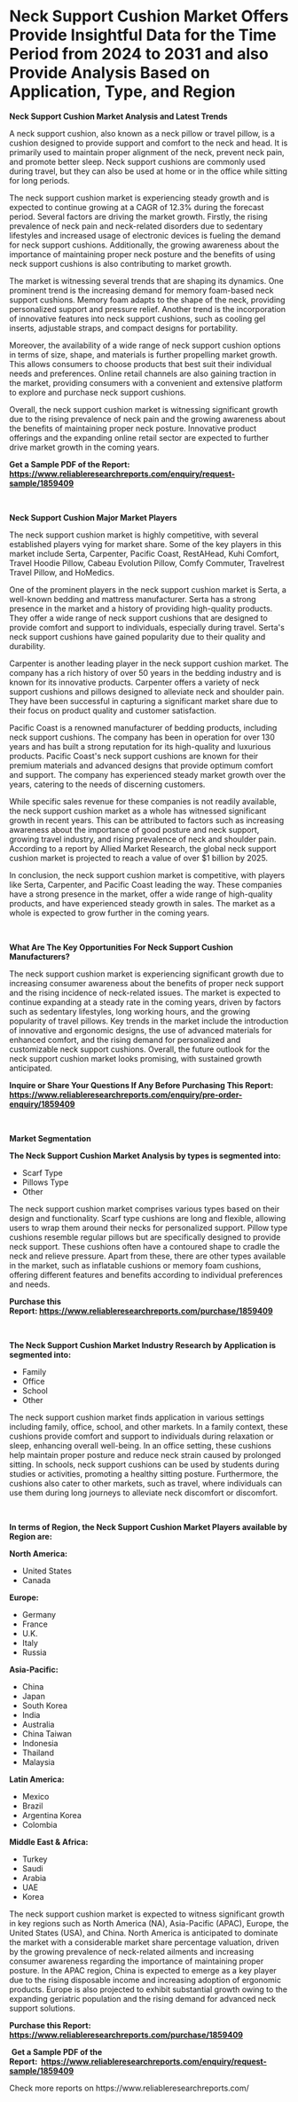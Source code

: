 <p><h1>Neck Support Cushion Market Offers Provide Insightful Data for the Time Period from 2024 to 2031 and also Provide Analysis Based on Application, Type, and Region</h1></p><p><strong>Neck Support Cushion Market Analysis and Latest Trends</strong></p>
<p><p>A neck support cushion, also known as a neck pillow or travel pillow, is a cushion designed to provide support and comfort to the neck and head. It is primarily used to maintain proper alignment of the neck, prevent neck pain, and promote better sleep. Neck support cushions are commonly used during travel, but they can also be used at home or in the office while sitting for long periods.</p><p>The neck support cushion market is experiencing steady growth and is expected to continue growing at a CAGR of 12.3% during the forecast period. Several factors are driving the market growth. Firstly, the rising prevalence of neck pain and neck-related disorders due to sedentary lifestyles and increased usage of electronic devices is fueling the demand for neck support cushions. Additionally, the growing awareness about the importance of maintaining proper neck posture and the benefits of using neck support cushions is also contributing to market growth.</p><p>The market is witnessing several trends that are shaping its dynamics. One prominent trend is the increasing demand for memory foam-based neck support cushions. Memory foam adapts to the shape of the neck, providing personalized support and pressure relief. Another trend is the incorporation of innovative features into neck support cushions, such as cooling gel inserts, adjustable straps, and compact designs for portability.</p><p>Moreover, the availability of a wide range of neck support cushion options in terms of size, shape, and materials is further propelling market growth. This allows consumers to choose products that best suit their individual needs and preferences. Online retail channels are also gaining traction in the market, providing consumers with a convenient and extensive platform to explore and purchase neck support cushions.</p><p>Overall, the neck support cushion market is witnessing significant growth due to the rising prevalence of neck pain and the growing awareness about the benefits of maintaining proper neck posture. Innovative product offerings and the expanding online retail sector are expected to further drive market growth in the coming years.</p></p>
<p><strong>Get a Sample PDF of the Report:&nbsp; <a href="https://www.reliableresearchreports.com/enquiry/request-sample/1859409">https://www.reliableresearchreports.com/enquiry/request-sample/1859409</a></strong></p>
<p>&nbsp;</p>
<p><strong>Neck Support Cushion Major Market Players</strong></p>
<p><p>The neck support cushion market is highly competitive, with several established players vying for market share. Some of the key players in this market include Serta, Carpenter, Pacific Coast, RestAHead, Kuhi Comfort, Travel Hoodie Pillow, Cabeau Evolution Pillow, Comfy Commuter, Travelrest Travel Pillow, and HoMedics.</p><p>One of the prominent players in the neck support cushion market is Serta, a well-known bedding and mattress manufacturer. Serta has a strong presence in the market and a history of providing high-quality products. They offer a wide range of neck support cushions that are designed to provide comfort and support to individuals, especially during travel. Serta's neck support cushions have gained popularity due to their quality and durability. </p><p>Carpenter is another leading player in the neck support cushion market. The company has a rich history of over 50 years in the bedding industry and is known for its innovative products. Carpenter offers a variety of neck support cushions and pillows designed to alleviate neck and shoulder pain. They have been successful in capturing a significant market share due to their focus on product quality and customer satisfaction.</p><p>Pacific Coast is a renowned manufacturer of bedding products, including neck support cushions. The company has been in operation for over 130 years and has built a strong reputation for its high-quality and luxurious products. Pacific Coast's neck support cushions are known for their premium materials and advanced designs that provide optimum comfort and support. The company has experienced steady market growth over the years, catering to the needs of discerning customers.</p><p>While specific sales revenue for these companies is not readily available, the neck support cushion market as a whole has witnessed significant growth in recent years. This can be attributed to factors such as increasing awareness about the importance of good posture and neck support, growing travel industry, and rising prevalence of neck and shoulder pain. According to a report by Allied Market Research, the global neck support cushion market is projected to reach a value of over $1 billion by 2025.</p><p>In conclusion, the neck support cushion market is competitive, with players like Serta, Carpenter, and Pacific Coast leading the way. These companies have a strong presence in the market, offer a wide range of high-quality products, and have experienced steady growth in sales. The market as a whole is expected to grow further in the coming years.</p></p>
<p>&nbsp;</p>
<p><strong>What Are The Key Opportunities For Neck Support Cushion Manufacturers?</strong></p>
<p><p>The neck support cushion market is experiencing significant growth due to increasing consumer awareness about the benefits of proper neck support and the rising incidence of neck-related issues. The market is expected to continue expanding at a steady rate in the coming years, driven by factors such as sedentary lifestyles, long working hours, and the growing popularity of travel pillows. Key trends in the market include the introduction of innovative and ergonomic designs, the use of advanced materials for enhanced comfort, and the rising demand for personalized and customizable neck support cushions. Overall, the future outlook for the neck support cushion market looks promising, with sustained growth anticipated.</p></p>
<p><strong>Inquire or Share Your Questions If Any Before Purchasing This Report: <a href="https://www.reliableresearchreports.com/enquiry/pre-order-enquiry/1859409">https://www.reliableresearchreports.com/enquiry/pre-order-enquiry/1859409</a></strong></p>
<p>&nbsp;</p>
<p><strong>Market Segmentation</strong></p>
<p><strong>The Neck Support Cushion Market Analysis by types is segmented into:</strong></p>
<p><ul><li>Scarf Type</li><li>Pillows Type</li><li>Other</li></ul></p>
<p><p>The neck support cushion market comprises various types based on their design and functionality. Scarf type cushions are long and flexible, allowing users to wrap them around their necks for personalized support. Pillow type cushions resemble regular pillows but are specifically designed to provide neck support. These cushions often have a contoured shape to cradle the neck and relieve pressure. Apart from these, there are other types available in the market, such as inflatable cushions or memory foam cushions, offering different features and benefits according to individual preferences and needs.</p></p>
<p><strong>Purchase this Report:&nbsp;<a href="https://www.reliableresearchreports.com/purchase/1859409">https://www.reliableresearchreports.com/purchase/1859409</a></strong></p>
<p>&nbsp;</p>
<p><strong>The Neck Support Cushion Market Industry Research by Application is segmented into:</strong></p>
<p><ul><li>Family</li><li>Office</li><li>School</li><li>Other</li></ul></p>
<p><p>The neck support cushion market finds application in various settings including family, office, school, and other markets. In a family context, these cushions provide comfort and support to individuals during relaxation or sleep, enhancing overall well-being. In an office setting, these cushions help maintain proper posture and reduce neck strain caused by prolonged sitting. In schools, neck support cushions can be used by students during studies or activities, promoting a healthy sitting posture. Furthermore, the cushions also cater to other markets, such as travel, where individuals can use them during long journeys to alleviate neck discomfort or discomfort.</p></p>
<p>&nbsp;</p>
<p><strong>In terms of Region, the Neck Support Cushion Market Players available by Region are:</strong></p>
<p>
    <p> <strong> North America: </strong>
        <ul>
            <li>United States</li>
            <li>Canada</li>
        </ul>
        </p> 
    <p> <strong> Europe: </strong>
        <ul>
            <li>Germany</li>
            <li>France</li>
            <li>U.K.</li>
            <li>Italy</li>
            <li>Russia</li>
        </ul>
        </p> 
    <p> <strong> Asia-Pacific: </strong>
        <ul>
            <li>China</li>
            <li>Japan</li>
            <li>South Korea</li>
            <li>India</li>
            <li>Australia</li>
            <li>China Taiwan</li>
            <li>Indonesia</li>
            <li>Thailand</li>
            <li>Malaysia</li>
        </ul>
        </p> 
    <p> <strong> Latin America: </strong>
        <ul>
            <li>Mexico</li>
            <li>Brazil</li>
            <li>Argentina Korea</li>
            <li>Colombia</li>
        </ul>
        </p> 
    <p> <strong> Middle East & Africa: </strong>
        <ul>
            <li>Turkey</li>
            <li>Saudi</li>
            <li>Arabia</li>
            <li>UAE</li>
            <li>Korea</li>
        </ul>
    </p>
    </p>
<p><p>The neck support cushion market is expected to witness significant growth in key regions such as North America (NA), Asia-Pacific (APAC), Europe, the United States (USA), and China. North America is anticipated to dominate the market with a considerable market share percentage valuation, driven by the growing prevalence of neck-related ailments and increasing consumer awareness regarding the importance of maintaining proper posture. In the APAC region, China is expected to emerge as a key player due to the rising disposable income and increasing adoption of ergonomic products. Europe is also projected to exhibit substantial growth owing to the expanding geriatric population and the rising demand for advanced neck support solutions.</p></p>
<p><strong>Purchase this Report: <a href="https://www.reliableresearchreports.com/purchase/1859409">https://www.reliableresearchreports.com/purchase/1859409</a></strong></p>
<p>&nbsp;<strong>Get a Sample PDF of the Report:&nbsp;&nbsp;<a href="https://www.reliableresearchreports.com/enquiry/request-sample/1859409">https://www.reliableresearchreports.com/enquiry/request-sample/1859409</a></strong></p>
<p><strong></strong></p>
<p>Check more reports on https://www.reliableresearchreports.com/</p>